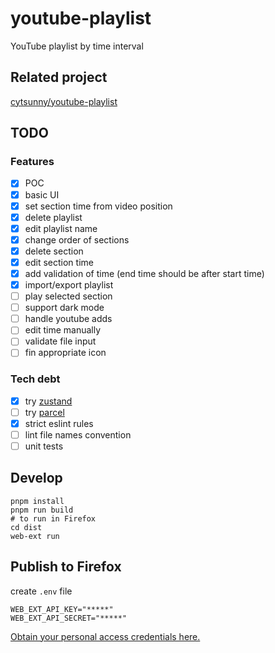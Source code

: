 # youtube-playlist

YouTube playlist by time interval

## Related project

[cytsunny/youtube-playlist](https://github.com/cytsunny/youtube-playlist?tab=readme-ov-file)

## TODO

### Features

- [x] POC
- [x] basic UI
- [x] set section time from video position
- [x] delete playlist
- [x] edit playlist name
- [x] change order of sections
- [x] delete section
- [x] edit section time
- [x] add validation of time (end time should be after start time)
- [x] import/export playlist
- [ ] play selected section
- [ ] support dark mode
- [ ] handle youtube adds
- [ ] edit time manually
- [ ] validate file input
- [ ] fin appropriate icon

### Tech debt

- [x] try [zustand](https://github.com/pmndrs/zustand)
- [ ] try [parcel](https://parceljs.org/recipes/web-extension/)
- [x] strict eslint rules
- [ ] lint file names convention
- [ ] unit tests

## Develop

```shell
pnpm install
pnpm run build
# to run in Firefox
cd dist
web-ext run
```

## Publish to Firefox

create `.env` file

```
WEB_EXT_API_KEY="*****"
WEB_EXT_API_SECRET="*****"
```

[Obtain your personal access credentials here.](https://addons.mozilla.org/en-US/developers/addon/api/key/)
